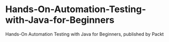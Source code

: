 # Hands-On-Automation-Testing-with-Java-for-Beginners
Hands-On Automation Testing with Java for Beginners, published by Packt
